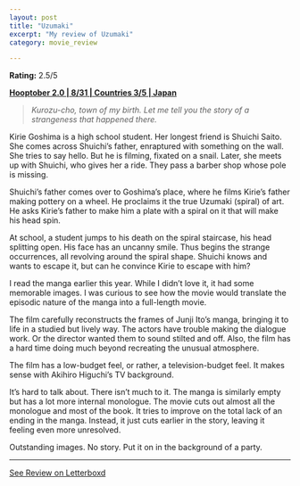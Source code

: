 ```yaml
---
layout: post
title: "Uzumaki"
excerpt: "My review of Uzumaki"
category: movie_review

---
```


**Rating:** 2.5/5

<b><a href="https://boxd.it/pRPis/detail">Hooptober 2.0 | 8/31 | Countries 3/5 | Japan</a></b>

<blockquote><i>Kurozu-cho, town of my birth. Let me tell you the story of a strangeness that happened there.</i></blockquote>

Kirie Goshima is a high school student. Her longest friend is Shuichi Saito. She comes across Shuichi’s father, enraptured with something on the wall. She tries to say hello. But he is filming, fixated on a snail. Later, she meets up with Shuichi, who gives her a ride. They pass a barber shop whose pole is missing.

Shuichi’s father comes over to Goshima’s place, where he films Kirie’s father making pottery on a wheel. He proclaims it the true Uzumaki (spiral) of art. He asks Kirie’s father to make him a plate with a spiral on it that will make his head spin.

At school, a student jumps to his death on the spiral staircase, his head splitting open. His face has an uncanny smile. Thus begins the strange occurrences, all revolving around the spiral shape. Shuichi knows and wants to escape it, but can he convince Kirie to escape with him?

I read the manga earlier this year. While I didn’t love it, it had some memorable images. I was curious to see how the movie would translate the episodic nature of the manga into a full-length movie.

The film carefully reconstructs the frames of Junji Ito’s manga, bringing it to life in a studied but lively way. The actors have trouble making the dialogue work. Or the director wanted them to sound stilted and off. Also, the film has a hard time doing much beyond recreating the unusual atmosphere.

The film has a low-budget feel, or rather, a television-budget feel. It makes sense with Akihiro Higuchi’s TV background.

It’s hard to talk about. There isn’t much to it. The manga is similarly empty but has a lot more internal monologue. The movie cuts out almost all the monologue and most of the book. It tries to improve on the total lack of an ending in the manga. Instead, it just cuts earlier in the story, leaving it feeling even more unresolved.

Outstanding images. No story. Put it on in the background of a party.

<hr>

[See Review on Letterboxd](https://boxd.it/6PUHlb)
